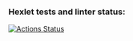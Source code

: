 ### Hexlet tests and linter status:
[![Actions Status](https://github.com/nbadin/frontend-project-lvl2/workflows/hexlet-check/badge.svg)](https://github.com/nbadin/frontend-project-lvl2/actions)